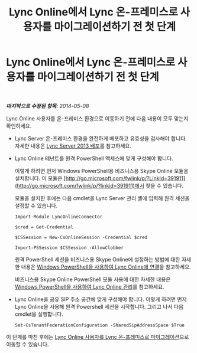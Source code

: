 ﻿---
title: Lync Online에서 Lync 온-프레미스로 사용자를 마이그레이션하기 전 첫 단계
TOCTitle: Lync Online에서 Lync 온-프레미스로 사용자를 마이그레이션하기 전 첫 단계
ms:assetid: 98245b04-ded4-4186-8da3-ba1c554b5c39
ms:mtpsurl: https://technet.microsoft.com/ko-kr/library/Dn689118(v=OCS.15)
ms:contentKeyID: 62247351
ms.date: 08/24/2015
mtps_version: v=OCS.15
ms.translationtype: HT
---

# Lync Online에서 Lync 온-프레미스로 사용자를 마이그레이션하기 전 첫 단계

 

_**마지막으로 수정된 항목:** 2014-05-08_

Lync Online 사용자를 온-프레미스 환경으로 이동하기 전에 다음 내용이 모두 맞는지 확인하세요.

  - Lync Server 온-프레미스 환경을 완전하게 배포하고 유효성을 검사해야 합니다. 자세한 내용은 [Lync Server 2013 배포](lync-server-2013-deploying-lync-server.md)를 참고하세요.

  - Lync Online 테넌트를 원격 PowerShell 액세스에 맞게 구성해야 합니다.
    
    이렇게 하려면 먼저 Windows PowerShell용 비즈니스용 Skype Online 모듈을 설치합니다. 이 모듈은 [http://go.microsoft.com/fwlink/p/?LinkId=391911](http://go.microsoft.com/fwlink/p/?linkid=391911)에서 찾을 수 있습니다.
    
    모듈을 설치한 후에는 다음 cmdlet을 Lync Server 관리 셸에 입력해 원격 세션을 설정할 수 있습니다.
    
        Import-Module LyncOnlineConnector
    
        $cred = Get-Credential
    
        $CSSession = New-CsOnlineSession -Credential $cred
    
        Import-PSSession $CSSession -AllowClobber
    
    원격 PowerShell 세션을 비즈니스용 Skype Online에 설정하는 방법에 대한 자세한 내용은 [Windows PowerShell을 사용하여 Lync Online에 연결](https://docs.microsoft.com/en-us/SkypeForBusiness/set-up-your-computer-for-windows-powershell/set-up-your-computer-for-windows-powershell)을 참고하세요.
    
    비즈니스용 Skype Online PowerShell 모듈 사용에 대한 자세한 내용은 [Windows PowerShell을 사용하여 Lync Online 관리](https://docs.microsoft.com/en-us/SkypeForBusiness/set-up-your-computer-for-windows-powershell/set-up-your-computer-for-windows-powershell)를 참고하세요.

  - Lync Online을 공유 SIP 주소 공간에 맞게 구성해야 합니다. 이렇게 하려면 먼저 Lync Online을 사용해 원격 Powershell 세션을 시작합니다. 그리고 나서 다음 cmdlet을 실행합니다.
    
        Set-CsTenantFederationConfiguration -SharedSipAddressSpace $True

이 단계를 마친 후에는 [Lync Online 사용자를 Lync 온-프레미스로 마이그레이션](lync-server-2013-migrating-lync-online-users-to-lync-on-premises.md)으로 이동할 수 있습니다.

